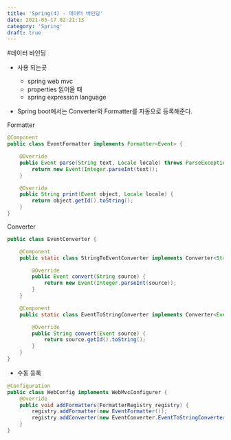 ```yaml
---
title: 'Spring(4) - 데이터 바인딩'
date: 2021-05-17 02:21:13
category: 'Spring'
draft: true
---
```

#데이터 바인딩
- 사용 되는곳
    - spring web mvc
    - properties 읽어올 때
    - spring expression language

- Spring boot에서는 Converter와 Formatter를 자동으로 등록해준다.

Formatter
```java
@Component
public class EventFormatter implements Formatter<Event> {

    @Override
    public Event parse(String text, Locale locale) throws ParseException {
        return new Event(Integer.parseInt(text));
    }

    @Override
    public String print(Event object, Locale locale) {
        return object.getId().toString();
    }
}
```

Converter
```java
public class EventConverter {

    @Component
    public static class StringToEventConverter implements Converter<String,Event>{

        @Override
        public Event convert(String source) {
            return new Event(Integer.parseInt(source));
        }
    }

    @Component
    public static class EventToStringConverter implements Converter<Event,String>{

        @Override
        public String convert(Event source) {
            return source.getId().toString();
        }
    }
}
```

- 수동 등록
```java
@Configuration
public class WebConfig implements WebMvcConfigurer {
    @Override
    public void addFormatters(FormatterRegistry registry) {
        registry.addFormatter(new EventFormatter());
        registry.addConverter(new EventConverter.EventToStringConverter());
    }
}
```